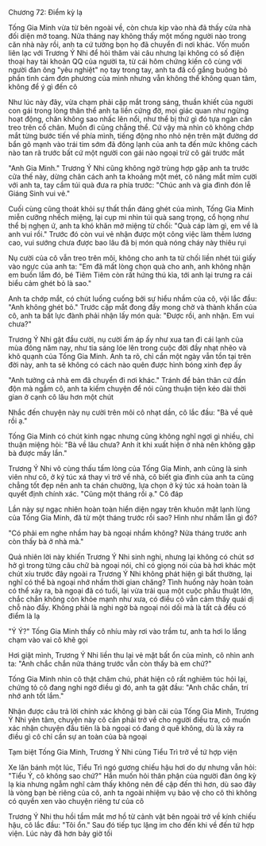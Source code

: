 




Chương 72: Điểm kỳ lạ

Tống Gia Minh vừa từ bên ngoài về, còn chưa kịp vào nhà đã thấy cửa nhà đối diện mở toang. Nửa tháng nay không thấy một mống người nào trong căn nhà này rồi, anh ta cứ tưởng bọn họ đã chuyển đi nơi khác. Vốn muốn liên lạc với Trương Ý Nhi để hỏi thăm vài câu nhưng lại không có số điện thoại hay tài khoản QQ của người ta, từ cái hôm chứng kiến cô cùng với người đàn ông "yêu nghiệt" nọ tay trong tay, anh ta đã cố gắng buông bỏ phần tình cảm đơn phương của mình nhưng vẫn không thể không quan tâm, không để ý gì đến cô

Như lúc này đây, vừa chạm phải cặp mắt trong sáng, thuần khiết của người con gái trong lòng thân thể anh ta liền cứng đờ, mọi giác quan như ngừng hoạt động, chân không sao nhấc lên nổi, như thể bị thứ gì đó tựa ngàn cân treo trên cổ chân. Muốn đi cũng chẳng thể. Cứ vậy mà nhìn cô không chớp mắt từng bước tiến về phía mình, tiếng động nho nhỏ nện trên mặt đường dơ bẩn gõ mạnh vào trái tim sớm đã đông lạnh của anh ta đến mức không cách nào tan rã trước bất cứ một người con gái nào ngoại trừ cô gái trước mắt

"Anh Gia Minh." Trương Ý Nhi cũng không ngờ trùng hợp gặp anh ta trước cửa thế này, dừng chân cách anh ta khoảng một mét, cô nâng mắt mỉm cười với anh ta, tay cầm túi quà đưa ra phía trước: "Chúc anh và gia đình đón lễ Giáng Sinh vui vẻ."

Cuối cùng cũng thoát khỏi sự thất thần đáng ghét của mình, Tống Gia Minh miễn cưỡng nhếch miệng, lại cụp mi nhìn túi quà sang trọng, cổ họng như thể bị nghẹn ứ, anh ta khó khăn mở miệng từ chối: "Quà cáp làm gì, em về là anh vui rồi." Trước đó còn vui vẻ nhận được một công việc làm thêm lương cao, vui sướng chưa được bao lâu đã bị món quà nóng cháy này thiêu rụi


Nụ cười của cô vẫn treo trên môi, không cho anh ta từ chối liền nhét túi giấy vào ngực của anh ta: "Em đã mất lòng chọn quà cho anh, anh không nhận em buồn lắm đó, bé Tiêm Tiêm còn rất hứng thú kìa, tới anh lại trưng ra cái biểu cảm ghét bỏ là sao."

Anh ta chớp mắt, có chút luống cuống bởi sự hiểu nhầm của cô, vội lắc đầu: "Anh không ghét bỏ." Trước cặp mắt đong đầy mong chờ và thành khẩn của cô, anh ta bất lực đành phải nhận lấy món quà: "Được rồi, anh nhận. Em vui chưa?"

Trương Ý Nhi gật đầu cười, nụ cười ấm áp ấy như xua tan đi cái lạnh của mùa đông năm nay, như tia sáng lóe lên trong cuộc đời đầy nhạt nhẽo và khô quạnh của Tống Gia Minh. Anh ta rõ, chỉ cần một ngày vẫn tồn tại trên đời này, anh ta sẽ không có cách nào quên được hình bóng xinh đẹp ấy

"Anh tưởng cả nhà em đã chuyển đi nơi khác." Tránh để bản thân cứ đần độn mà ngắm cô, anh ta kiếm chuyện để nói cũng thuận tiện kéo dài thời gian ở cạnh cô lâu hơn một chút

Nhắc đến chuyện này nụ cười trên môi cô nhạt dần, cô lắc đầu: "Bà về quê rồi ạ."

Tống Gia Minh có chút kinh ngạc nhưng cũng không nghĩ ngợi gì nhiều, chỉ thuận miệng hỏi: "Bà về lâu chưa? Anh ít khi xuất hiện ở nhà nên không gặp bà được mấy lần."

Trương Ý Nhi vô cùng thấu tấm lòng của Tống Gia Minh, anh cũng là sinh viên như cô, ở ký túc xá thay vì trở về nhà, cô biết gia đình của anh ta cũng chẳng tốt đẹp nên anh ta chán chường, lựa chọn ở ký túc xá hoàn toàn là quyết định chính xác. "Cũng một tháng rồi ạ." Cô đáp


Lần này sự ngạc nhiên hoàn toàn hiển diện ngay trên khuôn mặt lạnh lùng của Tống Gia Minh, đã từ một tháng trước rồi sao? Hình như nhầm lẫn gì đó?

"Có phải em nghe nhầm hay bà ngoại nhầm không? Nửa tháng trước anh còn thấy bà ở nhà mà."

Quả nhiên lời này khiến Trương Ý Nhi sinh nghi, nhưng lại không có chút sơ hở gì trong từng câu chữ bà ngoại nói, chỉ có giọng nói của bà hơi khác một chút xíu trước đây ngoài ra Trương Ý Nhi không phát hiện gì bất thường, lại nghĩ có thể bà ngoại nhớ nhầm thời gian chăng? Tình huống này hoàn toàn có thể xảy ra, bà ngoại đã có tuổi, lại vừa trải qua một cuộc phẫu thuật lớn, chắc chắn không còn khỏe mạnh như xưa, có điều cô vẫn cảm thấy quái dị chỗ nào đấy. Không phải là nghi ngờ bà ngoại nói dối mà là tất cả đều có điểm là lạ

"Ý Ý?" Tống Gia Minh thấy cô nhíu mày rơi vào trầm tư, anh ta hơi lo lắng chạm vào vai cô khẽ gọi

Hơi giật mình, Trương Ý Nhi liền thu lại vẻ mặt bất ổn của mình, cô nhìn anh ta: "Anh chắc chắn nửa tháng trước vẫn còn thấy bà em chứ?"

Tống Gia Minh nhìn cô thật chăm chú, phát hiện cô rất nghiêm túc hỏi lại, chứng tỏ cô đang nghi ngờ điều gì đó, anh ta gật đầu: "Anh chắc chắn, trí nhớ anh tốt lắm."

Nhận được câu trả lời chính xác không gì bàn cãi của Tống Gia Minh, Trương Ý Nhi yên tâm, chuyện này cô cần phải trở về cho người điều tra, cô muốn xác nhận chuyện đầu tiên là bà ngoại có đang ở quê không, dù là xảy ra điều gì cô chỉ cần sự an toàn của bà ngoại

Tạm biệt Tống Gia Minh, Trương Ý Nhi cùng Tiểu Trì trở về tứ hợp viện

Xe lăn bánh một lúc, Tiểu Trì ngó gương chiếu hậu hơi do dự nhưng vẫn hỏi: "Tiểu Ý, cô không sao chứ?" Hắn muốn hỏi thân phận của người đàn ông kỳ lạ kia nhưng ngẫm nghĩ cảm thấy không nên đề cập đến thì hơn, dù sao đây là vòng bạn bè riêng của cô, anh ta ngoài nhiệm vụ bảo vệ cho cô thì không có quyền xen vào chuyện riêng tư của cô

Trương Ý Nhi thu hồi tầm mắt mơ hồ từ cảnh vật bên ngoài trở về kính chiếu hậu, cô lắc đầu: "Tôi ổn." Sau đó tiếp tục lặng im cho đến khi về đến tứ hợp viện. Lúc này đã hơn bảy giờ tối




